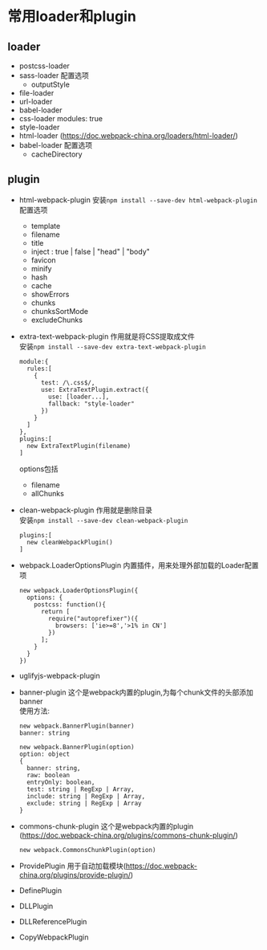 # 常用loader和plugin

## loader
* postcss-loader  
* sass-loader
  配置选项    
  * outputStyle
* file-loader
* url-loader
* babel-loader
* css-loader
  modules: true
* style-loader
* html-loader (https://doc.webpack-china.org/loaders/html-loader/)
* babel-loader
  配置选项    
  * cacheDirectory     

## plugin
* html-webpack-plugin
  安装`npm install --save-dev html-webpack-plugin`    
  配置选项    
    * template
    * filename
    * title
    * inject : true | false | "head" | "body"
    * favicon
    * minify
    * hash
    * cache
    * showErrors
    * chunks
    * chunksSortMode
    * excludeChunks


* extra-text-webpack-plugin
  作用就是将CSS提取成文件   
  安装`npm install --save-dev extra-text-webpack-plugin`    
  ```
  module:{
    rules:[
      {
        test: /\.css$/,
        use: ExtraTextPlugin.extract({
          use: [loader...],
          fallback: "style-loader"
        })
      }
    ]
  },
  plugins:[
    new ExtraTextPlugin(filename)
  ]
  ```
  options包括
    * filename
    * allChunks

* clean-webpack-plugin
  作用就是删除目录    
  安装`npm install --save-dev clean-webpack-plugin`   
  ```
  plugins:[
    new cleanWebpackPlugin()
  ]
  ```

* webpack.LoaderOptionsPlugin
  内置插件，用来处理外部加载的Loader配置项   
  ```
  new webpack.LoaderOptionsPlugin({
    options: {
      postcss: function(){
        return [
          require("autoprefixer")({
            browsers: ['ie>=8','>1% in CN']
          })
        ];
      }
    }
  })
  ```

* uglifyjs-webpack-plugin   


* banner-plugin
  这个是webpack内置的plugin,为每个chunk文件的头部添加banner     
  使用方法:   
  ```
  new webpack.BannerPlugin(banner)
  banner: string

  new webpack.BannerPlugin(option)
  option: object
  {
    banner: string,
    raw: boolean
    entryOnly: boolean,
    test: string | RegExp | Array,
    include: string | RegExp | Array,
    exclude: string | RegExp | Array
  }
  ```
* commons-chunk-plugin
  这个是webpack内置的plugin    
  (https://doc.webpack-china.org/plugins/commons-chunk-plugin/)   
  ```
  new webpack.CommonsChunkPlugin(option)
  ```

* ProvidePlugin
  用于自动加载模块(https://doc.webpack-china.org/plugins/provide-plugin/)    

* DefinePlugin


* DLLPlugin
* DLLReferencePlugin
* CopyWebpackPlugin